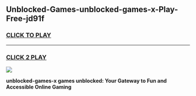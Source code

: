 
## Unblocked-Games-unblocked-games-x-Play-Free-jd91f
<h3>
<a href="https://premium76.site?title=unblocked-games-x&ref=23A">CLICK TO PLAY</a></h3>
<hr>

<h3>
<a href="https://premium76.site?title=unblocked-games-x&ref=23A">CLICK 2 PLAY</a>
  
</h3>

<a href="https://premium76.site?title=unblocked-games-x&ref=23A"><img src="https://clearcache.store/games.png"></a>


**unblocked-games-x games unblocked: Your Gateway to Fun and Accessible Online Gaming**
